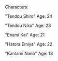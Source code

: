 
Characters:

"Tendou Shiro"
Age: 24

"Tendou Niko"
Age: 23

"Enami Kai"
Age: 21

"Hatora Emiya"
Age: 22

"Kantami Nano"
Age: 18